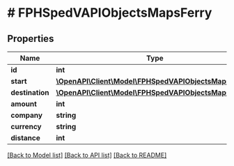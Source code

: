 # # FPHSpedVAPIObjectsMapsFerry

## Properties

Name | Type | Description | Notes
------------ | ------------- | ------------- | -------------
**id** | **int** |  | [readonly]
**start** | [**\OpenAPI\Client\Model\FPHSpedVAPIObjectsMapsHarbor**](FPHSpedVAPIObjectsMapsHarbor.md) |  | [readonly]
**destination** | [**\OpenAPI\Client\Model\FPHSpedVAPIObjectsMapsHarbor**](FPHSpedVAPIObjectsMapsHarbor.md) |  | [readonly]
**amount** | **int** |  | [readonly]
**company** | **string** |  | [readonly]
**currency** | **string** |  | [readonly]
**distance** | **int** |  | [readonly]

[[Back to Model list]](../../README.md#models) [[Back to API list]](../../README.md#endpoints) [[Back to README]](../../README.md)
